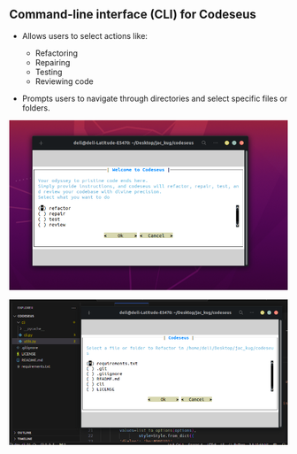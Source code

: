 ## Command-line interface (CLI) for Codeseus

- Allows users to select actions like:
  - Refactoring
  - Repairing
  - Testing
  - Reviewing code

- Prompts users to navigate through directories and select specific files or folders.

 ![CLI Interface Start](image-1.png)

![CLI Interface](image.png)
